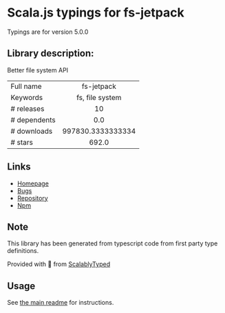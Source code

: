 
# Scala.js typings for fs-jetpack

Typings are for version 5.0.0

## Library description:
Better file system API

|                    |                 |
| ------------------ | :-------------: |
| Full name          | fs-jetpack |
| Keywords           | fs, file system |
| # releases         | 10 |
| # dependents       | 0.0 |
| # downloads        | 997830.3333333334 |
| # stars            | 692.0 |

## Links
- [Homepage](https://github.com/szwacz/fs-jetpack)
- [Bugs](https://github.com/szwacz/fs-jetpack/issues)
- [Repository](https://github.com/szwacz/fs-jetpack)
- [Npm](https://www.npmjs.com/package/fs-jetpack)
    


## Note
This library has been generated from typescript code from first party type definitions.

Provided with :purple_heart: from [ScalablyTyped](https://github.com/oyvindberg/ScalablyTyped)

## Usage
See [the main readme](../../readme.md) for instructions.


